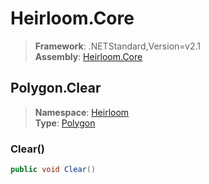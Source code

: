 # Heirloom.Core

> **Framework**: .NETStandard,Version=v2.1  
> **Assembly**: [Heirloom.Core][0]  

## Polygon.Clear

> **Namespace**: [Heirloom][0]  
> **Type**: [Polygon][1]  

### Clear()

```cs
public void Clear()
```

[0]: ../../../Heirloom.Core.md
[1]: ../Polygon.md
